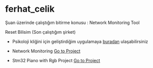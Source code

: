 # ferhat_celik
Şuan üzerinde çalıştığım bitirme konusu : Network Monitoring Tool

Reset Bilisim (Son çalıştığım şirket)
- Psikoloji kliğini için geliştirdiğim uygulamaya [buradan](https://github.com/celikferhat/ferhat_celik/tree/master/Reset%20Bilişim) ulaşabilirsiniz 

- Network Monitoring 
[Go to Project ](https://github.com/celikferhat/ferhat_celik/tree/master/Network%20Monitoring)

- Stm32 Piano with Rgb Project
[Go to Project ](https://github.com/celikferhat/ferhat_celik/tree/master/STM32_Projects%20-%20.Net%20Gui)
